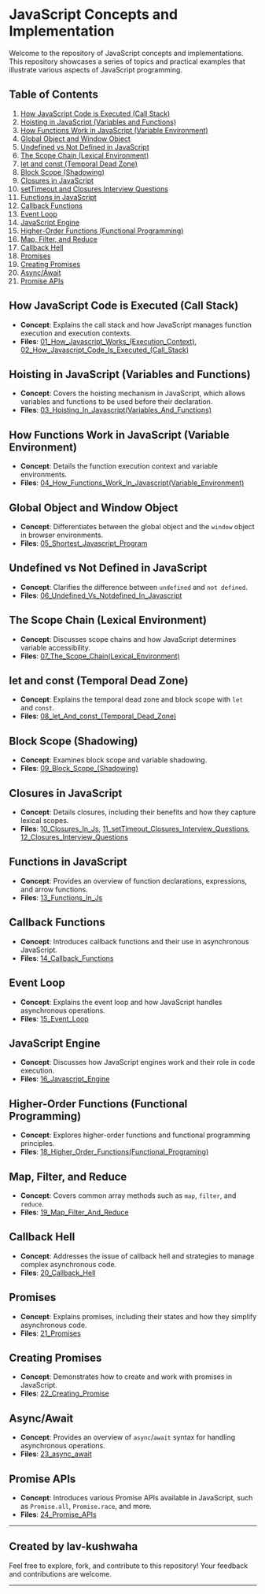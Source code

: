 # JavaScript Concepts and Implementation

Welcome to the repository of JavaScript concepts and implementations. This repository showcases a series of topics and practical examples that illustrate various aspects of JavaScript programming.

## Table of Contents

1. [How JavaScript Code is Executed (Call Stack)](#how-javascript-code-is-executed-call-stack)
2. [Hoisting in JavaScript (Variables and Functions)](#hoisting-in-javascript-variables-and-functions)
3. [How Functions Work in JavaScript (Variable Environment)](#how-functions-work-in-javascript-variable-environment)
4. [Global Object and Window Object](#global-object-and-window-object)
5. [Undefined vs Not Defined in JavaScript](#undefined-vs-not-defined-in-javascript)
6. [The Scope Chain (Lexical Environment)](#the-scope-chain-lexical-environment)
7. [let and const (Temporal Dead Zone)](#let-and-const-temporal-dead-zone)
8. [Block Scope (Shadowing)](#block-scope-shadowing)
9. [Closures in JavaScript](#closures-in-javascript)
10. [setTimeout and Closures Interview Questions](#settimeout-and-closures-interview-questions)
11. [Functions in JavaScript](#functions-in-javascript)
12. [Callback Functions](#callback-functions)
13. [Event Loop](#event-loop)
14. [JavaScript Engine](#javascript-engine)
15. [Higher-Order Functions (Functional Programming)](#higher-order-functions-functional-programming)
16. [Map, Filter, and Reduce](#map-filter-and-reduce)
17. [Callback Hell](#callback-hell)
18. [Promises](#promises)
19. [Creating Promises](#creating-promises)
20. [Async/Await](#asyncawait)
21. [Promise APIs](#promise-apis)

## How JavaScript Code is Executed (Call Stack)

- **Concept**: Explains the call stack and how JavaScript manages function execution and execution contexts.
- **Files**: [01_How_Javascript_Works_(Execution_Context)](01_How_Javascript_Works_(Execution_Context)), [02_How_Javascript_Code_Is_Executed_(Call_Stack)](02_How_Javascript_Code_Is_Executed_(Call_Stack))

## Hoisting in JavaScript (Variables and Functions)

- **Concept**: Covers the hoisting mechanism in JavaScript, which allows variables and functions to be used before their declaration.
- **Files**: [03_Hoisting_In_Javascript(Variables_And_Functions)](03_Hoisting_In_Javascript(Variables_And_Functions))

## How Functions Work in JavaScript (Variable Environment)

- **Concept**: Details the function execution context and variable environments.
- **Files**: [04_How_Functions_Work_In_Javascript(Variable_Environment)](04_How_Functions_Work_In_Javascript(Variable_Environment))

## Global Object and Window Object

- **Concept**: Differentiates between the global object and the `window` object in browser environments.
- **Files**: [05_Shortest_Javascript_Program](05_Shortest_Javascript_Program)

## Undefined vs Not Defined in JavaScript

- **Concept**: Clarifies the difference between `undefined` and `not defined`.
- **Files**: [06_Undefined_Vs_Notdefined_In_Javascript](06_Undefined_Vs_Notdefined_In_Javascript)

## The Scope Chain (Lexical Environment)

- **Concept**: Discusses scope chains and how JavaScript determines variable accessibility.
- **Files**: [07_The_Scope_Chain(Lexical_Environment)](07_The_Scope_Chain(Lexical_Environment))

## let and const (Temporal Dead Zone)

- **Concept**: Explains the temporal dead zone and block scope with `let` and `const`.
- **Files**: [08_let_And_const_(Temporal_Dead_Zone)](08_let_And_const_(Temporal_Dead_Zone))

## Block Scope (Shadowing)

- **Concept**: Examines block scope and variable shadowing.
- **Files**: [09_Block_Scope_(Shadowing)](09_Block_Scope_(Shadowing))

## Closures in JavaScript

- **Concept**: Details closures, including their benefits and how they capture lexical scopes.
- **Files**: [10_Closures_In_Js](10_Closures_In_Js), [11_setTimeout_Closures_Interview_Questions](11_setTimeout_Closures_Interview_Questions), [12_Closures_Interview_Questions](12_Closures_Interview_Questions)

## Functions in JavaScript

- **Concept**: Provides an overview of function declarations, expressions, and arrow functions.
- **Files**: [13_Functions_In_Js](13_Functions_In_Js)

## Callback Functions

- **Concept**: Introduces callback functions and their use in asynchronous JavaScript.
- **Files**: [14_Callback_Functions](14_Callback_Functions)

## Event Loop

- **Concept**: Explains the event loop and how JavaScript handles asynchronous operations.
- **Files**: [15_Event_Loop](15_Event_Loop)

## JavaScript Engine

- **Concept**: Discusses how JavaScript engines work and their role in code execution.
- **Files**: [16_Javascript_Engine](16_Javascript_Engine)

## Higher-Order Functions (Functional Programming)

- **Concept**: Explores higher-order functions and functional programming principles.
- **Files**: [18_Higher_Order_Functions(Functional_Programing)](18_Higher_Order_Functions(Functional_Programing))

## Map, Filter, and Reduce

- **Concept**: Covers common array methods such as `map`, `filter`, and `reduce`.
- **Files**: [19_Map_Filter_And_Reduce](19_Map_Filter_And_Reduce)

## Callback Hell

- **Concept**: Addresses the issue of callback hell and strategies to manage complex asynchronous code.
- **Files**: [20_Callback_Hell](20_Callback_Hell)

## Promises

- **Concept**: Explains promises, including their states and how they simplify asynchronous code.
- **Files**: [21_Promises](21_Promises)

## Creating Promises

- **Concept**: Demonstrates how to create and work with promises in JavaScript.
- **Files**: [22_Creating_Promise](22_Creating_Promise)

## Async/Await

- **Concept**: Provides an overview of `async`/`await` syntax for handling asynchronous operations.
- **Files**: [23_async_await](23_async_await)

## Promise APIs

- **Concept**: Introduces various Promise APIs available in JavaScript, such as `Promise.all`, `Promise.race`, and more.
- **Files**: [24_Promise_APIs](24_Promise_APIs)

---

## Created by lav-kushwaha

Feel free to explore, fork, and contribute to this repository! Your feedback and contributions are welcome.

---
